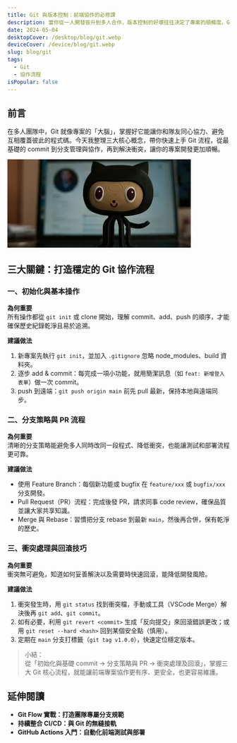 ```yaml
---
title: Git 與版本控制：前端協作的必修課
description: 當你從一人開發晉升到多人合作，版本控制的好壞往往決定了專案的順暢度。Git 不僅能記錄程式碼變動，更能確保每位成員都在正確的分支上完成任務。透過這篇文章，你將了解常見的 Git 流程，並學會在前端專案中輕鬆管理與協作。
date: 2024-05-04
desktopCover: /desktop/blog/git.webp
deviceCover: /device/blog/git.webp
slug: blog/git
tags:
  - Git
  - 協作流程
isPopular: false
---
```




## 前言

在多人團隊中，Git 就像專案的「大腦」，掌握好它能讓你和隊友同心協力、避免互相覆蓋彼此的程式碼。今天我整理三大核心概念，帶你快速上手 Git 流程，從最基礎的 commit 到分支管理與協作，再到解決衝突，讓你的專案開發更加順暢。



![前言圖片](/desktop/blog/git.webp)


## 三大關鍵：打造穩定的 Git 協作流程



### 一、初始化與基本操作

**為何重要**  
所有操作都從 `git init` 或 clone 開始，理解 commit、add、push 的順序，才能確保歷史紀錄乾淨且易於追溯。

**建議做法**

1. 新專案先執行 `git init`，並加入 `.gitignore` 忽略 node_modules、build 資料夾。
2. 逐步 add & commit：每完成一項小功能，就用簡潔訊息（如 `feat: 新增登入表單`）做一次 commit。
3. push 到遠端：`git push origin main` 前先 pull 最新，保持本地與遠端同步。





### 二、分支策略與 PR 流程

**為何重要**  
清晰的分支策略能避免多人同時改同一段程式、降低衝突，也能讓測試和部署流程更可靠。

**建議做法**

- 使用 Feature Branch：每個新功能或 bugfix 在 `feature/xxx` 或 `bugfix/xxx` 分支開發。
- Pull Request（PR）流程：完成後發 PR，請求同事 code review，確保品質並讓大家共享知識。
- Merge 與 Rebase：習慣把分支 rebase 到最新 `main`，然後再合併，保有乾淨的歷史。





### 三、衝突處理與回滾技巧

**為何重要**  
衝突無可避免，知道如何妥善解決以及需要時快速回滾，能降低開發風險。

**建議做法**

1. 衝突發生時，用 `git status` 找到衝突檔，手動或工具（VSCode Merge）解決後再 `git add`、`git commit`。
2. 如有必要，利用 `git revert <commit>` 生成「反向提交」來回滾錯誤更改；或用 `git reset --hard <hash>` 回到某個安全點（慎用）。
3. 定期在 `main` 分支打標籤（`git tag v1.0.0`），快速定位穩定版本。



> 小結：  
> 從「初始化與基礎 commit → 分支策略與 PR → 衝突處理及回滾」，掌握三大 Git 核心流程，就能讓前端專案協作更有序、更安全，也更容易維護。



## 延伸閱讀

- **Git Flow 實戰：打造團隊專屬分支規範**
- **持續整合 CI/CD：與 Git 的無縫接軌**
- **GitHub Actions 入門：自動化前端測試與部署**
